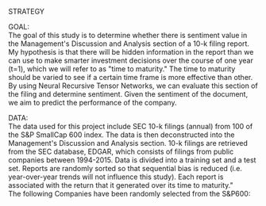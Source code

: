 STRATEGY

GOAL:<br>
The goal of this study is to determine whether there is sentiment value in the Management's Discussion and Analysis section of a 10-k filing report.  My hypothesis is that there will be hidden information in the report than we can use to make smarter investment decisions over the course of one year (t=1), which we will refer to as "time to maturity." The time to maturity should be varied to see if a certain time frame is more effective than other.  By using Neural Recursive Tensor Networks, we can evaluate this section of the filing and determine sentiment. Given the sentiment of the document, we aim to predict the performance of the company.

DATA:<br>
The data used for this project include SEC 10-k filings (annual) from 100 of the S&P SmallCap 600 index. The data is then deconstructed into the Management's Discussion and Analysis section. 10-k filings are retrieved from the SEC database, EDGAR, which consists of filings from public companies between 1994-2015.  Data is divided into a training set and a test set. Reports are randomly sorted so that sequential bias is reduced (i.e. year-over-year trends will not influence this study).  Each report is associated with the return that it generated over its time to maturity."
<br>
The following Companies have been randomly selected from the S&P600:
